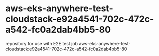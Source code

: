 # aws-eks-anywhere-test-cloudstack-e92a4541-702c-472c-a542-fc0a2dab4bb5-80
repository for use with E2E test job aws-eks-anywhere-test-cloudstack:e92a4541-702c-472c-a542-fc0a2dab4bb5-80
